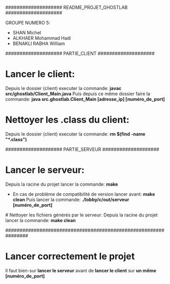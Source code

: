 #################### README_PROJET_GHOSTLAB ####################

GROUPE NUMERO 5:
- SHAN Michel
- ALKHAER Mohammad Hadi
- BENAKLI RABHA William

#################### PARTIE_CLIENT ####################

# Lancer le client: 
Depuis le dossier (client) executer la commande:
**javac src/ghostlab/Client_Main.java**
Puis depuis ce même dossier faire la commande:
**java src.ghostlab.Client_Main [adresse_ip] [numéro_de_port]**

# Nettoyer les .class du client:
Depuis le dossier (client) executer la commande:
**rm $(find -name "*.class")**
 
#################### PARTIE_SERVEUR ####################

# Lancer le serveur:
Depuis la racine du projet lancer la commande: **make**
+ En cas de problème de compatibilité de version lancer avant: **make clean**
Puis lancer la commande: **./lobby/c/out/serveur [numéro_de_port]**

# Nettoyer les fichiers générés par le serveur:
Depuis la racine du projet lancer la commande: **make clean**

################################################################

# Lancer correctement le projet
Il faut bien-sur **lancer le serveur** 
avant de **lancer le client**
sur **un même [numéro_de_port]**


